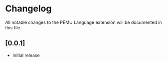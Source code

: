
# Changelog

All notable changes to the PEMU Language extension will be documented in this file.

## [0.0.1]

- Initial release
